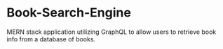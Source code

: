 # Book-Search-Engine
MERN stack application utilizing GraphQL to allow users to retrieve book info from a database of books.
